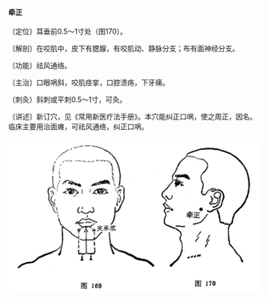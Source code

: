 #### 牵正

〔定位〕耳垂前0.5～1寸处（图170）。

〔解剖〕在咬肌中，皮下有腮腺，有咬肌动、静脉分支；布有面神经分支。

〔功能〕祛风通络。

〔主治〕口眼㖞斜，咬肌痉挛，口腔溃疡，下牙痛。

〔刺灸）斜刺或平刺0.5～1寸，可灸。

〔讲述〕新订穴，见《常用新医疗法手册》。本穴能纠正口㖞，使之周正，因名。临床主要用治面瘫，可祛风通络，纠正口㖞。

![](./img/图169、170.jpg)
